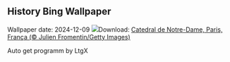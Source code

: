 ## History Bing Wallpaper
Wallpaper date: 2024-12-09
![](https://www.bing.com/th?id=OHR.ReopeningNotreDame_PT-BR1092688639_UHD.jpg&w=1000)Download: [Catedral de Notre-Dame, Paris, França (© Julien Fromentin/Getty Images)](https://www.bing.com/th?id=OHR.ReopeningNotreDame_PT-BR1092688639_UHD.jpg)

Auto get programm by LtgX
